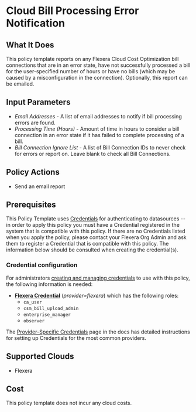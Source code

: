 # Cloud Bill Processing Error Notification

## What It Does

This policy template reports on any Flexera Cloud Cost Optimization bill connections that are in an error state, have not successfully processed a bill for the user-specified number of hours or have no bills (which may be caused by a misconfiguration in the connection). Optionally, this report can be emailed.

## Input Parameters

- *Email Addresses* - A list of email addresses to notify if bill processing errors are found.
- *Processing Time (Hours)* - Amount of time in hours to consider a bill connection in an error state if it has failed to complete processing of a bill.
- *Bill Connection Ignore List* - A list of Bill Connection IDs to never check for errors or report on. Leave blank to check all Bill Connections.

## Policy Actions

- Send an email report

## Prerequisites

This Policy Template uses [Credentials](https://docs.flexera.com/flexera/EN/Automation/ManagingCredentialsExternal.htm) for authenticating to datasources -- in order to apply this policy you must have a Credential registered in the system that is compatible with this policy. If there are no Credentials listed when you apply the policy, please contact your Flexera Org Admin and ask them to register a Credential that is compatible with this policy. The information below should be consulted when creating the credential(s).

### Credential configuration

For administrators [creating and managing credentials](https://docs.flexera.com/flexera/EN/Automation/ManagingCredentialsExternal.htm) to use with this policy, the following information is needed:

- [**Flexera Credential**](https://docs.flexera.com/flexera/EN/Automation/ProviderCredentials.htm) (*provider=flexera*) which has the following roles:
  - `ca_user`
  - `csm_bill_upload_admin`
  - `enterprise_manager`
  - `observer`

The [Provider-Specific Credentials](https://docs.flexera.com/flexera/EN/Automation/ProviderCredentials.htm) page in the docs has detailed instructions for setting up Credentials for the most common providers.

## Supported Clouds

- Flexera

## Cost

This policy template does not incur any cloud costs.
